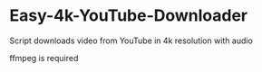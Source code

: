 # Easy-4k-YouTube-Downloader
Script downloads video from YouTube in 4k resolution with audio

ffmpeg is required
